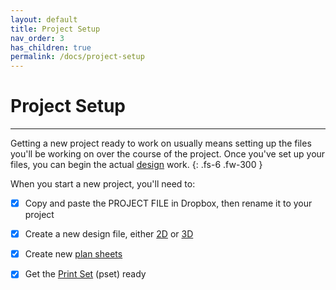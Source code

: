 ```yaml
---
layout: default
title: Project Setup
nav_order: 3
has_children: true
permalink: /docs/project-setup
---
```


# Project Setup
***
Getting a new project ready to work on usually means setting up the files you'll be working on over the course of the project. Once you've set up your files, you can begin the actual [design] work.
{: .fs-6 .fw-300 }

When you start a new project, you'll need to:

- [X] Copy and paste the PROJECT FILE in Dropbox, then rename it to your project

- [X] Create a new design file, either [2D] or [3D] 

- [X] Create new [plan sheets]

- [X] Get the [Print Set] (pset) ready

[2D]: /docs/2d-file-setup
[3D]: /docs/3d-file-setup
[plan sheets]: /docs/sheet-setup
[Print Set]: /docs/sheet-printing
[design]: /docs/design